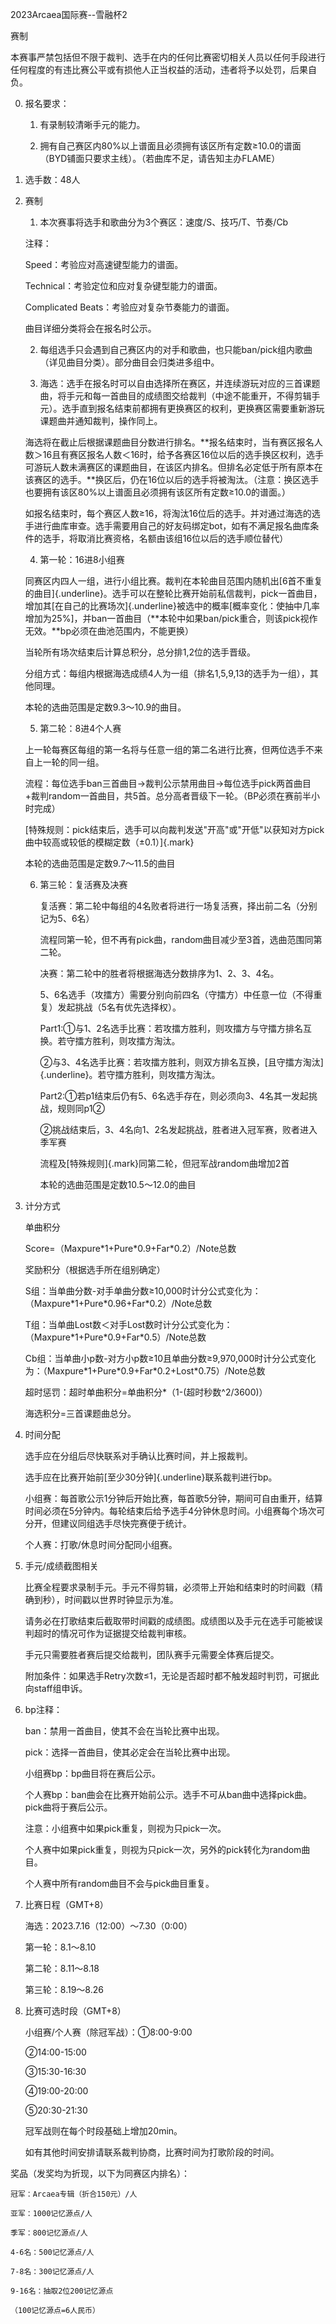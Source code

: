 2023Arcaea国际赛--雪融杯2

赛制

本赛事严禁包括但不限于裁判、选手在内的任何比赛密切相关人员以任何手段进行任何程度的有违比赛公平或有损他人正当权益的活动，违者将予以处罚，后果自负。

0.  报名要求：
    1.  有录制较清晰手元的能力。

    2.  拥有自己赛区内80%以上谱面且必须拥有该区所有定数≥10.0的谱面（BYD铺面只要求主线）。（若曲库不足，请告知主办FLAME）

1.  选手数：48人

2.  赛制

    1.  本次赛事将选手和歌曲分为3个赛区：速度/S、技巧/T、节奏/Cb

    注释：

    Speed：考验应对高速键型能力的谱面。

    Technical：考验定位和应对复杂键型能力的谱面。

    Complicated Beats：考验应对复杂节奏能力的谱面。

    曲目详细分类将会在报名时公示。

    2.  每组选手只会遇到自己赛区内的对手和歌曲，也只能ban/pick组内歌曲（详见曲目分类）。部分曲目会归类进多组中。

    3.  海选：选手在报名时可以自由选择所在赛区，并连续游玩对应的三首课题曲，将手元和每一首曲目的成绩图交给裁判（中途不能重开，不得剪辑手元）。选手直到报名结束前都拥有更换赛区的权利，更换赛区需要重新游玩课题曲并通知裁判，操作同上。

    海选将在截止后根据课题曲目分数进行排名。\*\*报名结束时，当有赛区报名人数＞16且有赛区报名人数＜16时，给予各赛区16位以后的选手换区权利，选手可游玩人数未满赛区的课题曲目，在该区内排名。但排名必定低于所有原本在该赛区的选手。\*\*换区后，仍在16位以后的选手将被淘汰。（注意：换区选手也要拥有该区80%以上谱面且必须拥有该区所有定数≥10.0的谱面。）

    如报名结束时，每个赛区人数≥16，将淘汰16位后的选手。并对通过海选的选手进行曲库审查。选手需要用自己的好友码绑定bot，如有不满足报名曲库条件的选手，将取消比赛资格，名额由该组16位以后的选手顺位替代）

    4.  第一轮：16进8小组赛

    同赛区内四人一组，进行小组比赛。裁判在本轮曲目范围内随机出\[6首不重复的曲目]{.underline}。选手可以在整轮比赛开始前私信裁判，pick一首曲目，增加其\[在自己的比赛场次]{.underline}被选中的概率\[概率变化：使抽中几率增加为25%]，并ban一首曲目（\*\*本轮中如果ban/pick重合，则该pick视作无效。\*\*bp必须在曲池范围内，不能更换）

    当轮所有场次结束后计算总积分，总分排1,2位的选手晋级。

    分组方式：每组内根据海选成绩4人为一组（排名1,5,9,13的选手为一组），其他同理。

    本轮的选曲范围是定数9.3～10.9的曲目。

    5.  第二轮：8进4个人赛

    上一轮每赛区每组的第一名将与任意一组的第二名进行比赛，但两位选手不来自上一轮的同一组。

    流程：每位选手ban三首曲目→裁判公示禁用曲目→每位选手pick两首曲目+裁判random一首曲目，共5首。总分高者晋级下一轮。（BP必须在赛前半小时完成）

    \[特殊规则：pick结束后，选手可以向裁判发送"开高"或"开低"以获知对方pick曲中较高或较低的模糊定数（±0.1）]{.mark}

    本轮的选曲范围是定数9.7～11.5的曲目

    6.  第三轮：复活赛及决赛

        复活赛：第二轮中每组的4名败者将进行一场复活赛，择出前二名（分别记为5、6名）

        流程同第一轮，但不再有pick曲，random曲目减少至3首，选曲范围同第二轮。

        决赛：第二轮中的胜者将根据海选分数排序为1、2、3、4名。

        5、6名选手（攻擂方）需要分别向前四名（守擂方）中任意一位（不得重复）发起挑战（5名有优先选择权）。

        Part1:①与1、2名选手比赛：若攻擂方胜利，则攻擂方与守擂方排名互换。若守擂方胜利，则攻擂方淘汰。

        ②与3、4名选手比赛：若攻擂方胜利，则双方排名互换，\[且守擂方淘汰]{.underline}。若守擂方胜利，则攻擂方淘汰。

        Part2:①若p1结束后仍有5、6名选手存在，则必须向3、4名其一发起挑战，规则同p1②

        ②挑战结束后，3、4名向1、2名发起挑战，胜者进入冠军赛，败者进入季军赛

        流程及\[特殊规则]{.mark}同第二轮，但冠军战random曲增加2首

        本轮的选曲范围是定数10.5～12.0的曲目

3.  计分方式

    单曲积分

    Score=（Maxpure\*1+Pure\*0.9+Far\*0.2）/Note总数

    奖励积分（根据选手所在组别确定）

    S组：当单曲分数-对手单曲分数≥10,000时计分公式变化为：（Maxpure\*1+Pure\*0.96+Far\*0.2）/Note总数

    T组：当单曲Lost数＜对手Lost数时计分公式变化为：（Maxpure\*1+Pure\*0.9+Far\*0.5）/Note总数

    Cb组：当单曲小p数-对方小p数≥10且单曲分数≥9,970,000时计分公式变化为：（Maxpure\*1+Pure\*0.9+Far\*0.2+Lost\*0.75）/Note总数

    超时惩罚：超时单曲积分=单曲积分\*（1-(超时秒数^2/3600)）

    海选积分=三首课题曲总分。

4.  时间分配

    选手应在分组后尽快联系对手确认比赛时间，并上报裁判。

    选手应在比赛开始前\[至少30分钟]{.underline}联系裁判进行bp。

    小组赛：每首歌公示1分钟后开始比赛，每首歌5分钟，期间可自由重开，结算时间必须在5分钟内。每轮结束后给予选手4分钟休息时间。小组赛每个场次可分开，但建议同组选手尽快完赛便于统计。

    个人赛：打歌/休息时间分配同小组赛。

5.  手元/成绩截图相关

    比赛全程要求录制手元。手元不得剪辑，必须带上开始和结束时的时间戳（精确到秒），时间戳以世界时钟显示为准。

    请务必在打歌结束后截取带时间戳的成绩图。成绩图以及手元在选手可能被误判超时的情况可作为证据提交给裁判审核。

    手元只需要胜者赛后提交给裁判，团队赛手元需要全体赛后提交。

    附加条件：如果选手Retry次数≤1，无论是否超时都不触发超时判罚，可据此向staff组申诉。

6.  bp注释：

    ban：禁用一首曲目，使其不会在当轮比赛中出现。

    pick：选择一首曲目，使其必定会在当轮比赛中出现。

    小组赛bp：bp曲目将在赛后公示。

    个人赛bp：ban曲会在比赛开始前公示。选手不可从ban曲中选择pick曲。pick曲将于赛后公示。

    注意：小组赛中如果pick重复，则视为只pick一次。

    个人赛中如果pick重复，则视为只pick一次，另外的pick转化为random曲目。

    个人赛中所有random曲目不会与pick曲目重复。

7.  比赛日程（GMT+8）

    海选：2023.7.16（12:00）～7.30（0:00）

    第一轮：8.1～8.10

    第二轮：8.11～8.18

    第三轮：8.19～8.26

8.  比赛可选时段（GMT+8）

    小组赛/个人赛（除冠军战）：①8:00-9:00

    ②14:00-15:00

    ③15:30-16:30

    ④19:00-20:00

    ⑤20:30-21:30

    冠军战则在每个时段基础上增加20min。

    如有其他时间安排请联系裁判协商，比赛时间为打歌阶段的时间。

奖品（发奖均为折现，以下为同赛区内排名）：

    冠军：Arcaea专辑（折合150元）/人

    亚军：1000记忆源点/人

    季军：800记忆源点/人

    4-6名：500记忆源点/人

    7-8名：300记忆源点/人

    9-16名：抽取2位200记忆源点

    （100记忆源点=6人民币）
